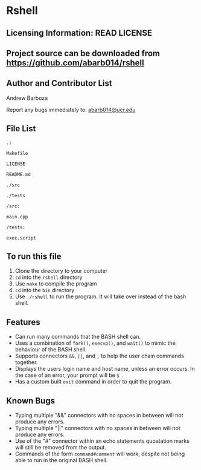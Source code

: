 Rshell
===

Licensing Information: READ LICENSE
---
Project source can be downloaded from https://github.com/abarb014/rshell
---

Author and Contributor List
---
Andrew Barboza

Report any bugs immediately to: abarb014@ucr.edu

File List
---
```
.:

Makefile

LICENSE

README.md

./src

./tests

```

```
/src:

main.cpp
```

```
/tests:

exec.script
```

To run this file
---
1. Clone the directory to your computer
2. `cd` into the `rshell` directory
3. Use `make` to compile the program
4. `cd` into the `bin` directory
5. Use `./rshell` to run the program. It will take over instead of the bash shell.

Features
---
* Can run many commands that the BASH shell can.
* Uses a combination of `fork()`, `execvp()`, and `wait()` to mimic the behaviour of the BASH shell.
* Supports connectors `&&`, `||`, and `;` to help the user chain commands together.
* Displays the users login name and host name, unless an error occurs. In the case of an error, your prompt will be `$ `.
* Has a custom built `exit` command in order to quit the program.

Known Bugs
---
* Typing multiple "&&" connectors with no spaces in between will not produce any errors.
* Typing multiple "||" connectors with no spaces in between will not produce any errors.
* Use of the "#" connector within an echo statements quoatation marks will still be removed from the output.
* Commands of the form `command#comment` will work, despite not being able to run in the original BASH shell.
